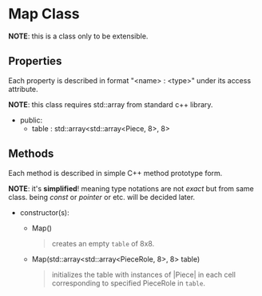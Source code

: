 # Map Class

**NOTE**: this is a class only to be extensible.

## Properties

Each property is described in format "\<name\> : \<type\>" under its access attribute.

**NOTE**: this class requires std::array from standard c++ library.

*   public:
    *   table : std::array\<std::array\<Piece, 8\>, 8\>

## Methods

Each method is described in simple C++ method prototype form.

**NOTE**: it's **simplified**! meaning type notations are not _exact_ but from same class. being *const* or *pointer* or etc. will be decided later.

*   constructor(s):
    *   Map()

        > creates an empty `table` of 8x8.

    *   Map(std::array\<std::array\<PieceRole, 8\>, 8\> table)

        > initializes the table with instances of |Piece| in 
        > each cell corresponding to specified PieceRole in `table`.

